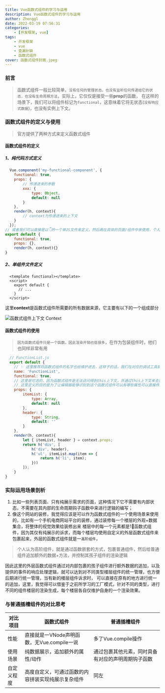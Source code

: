 ```yaml
---
title: Vue函数式组件的学习与运用
description: Vue函数式组件的学习与运用
author: Zhenggl
date: 2022-03-19 07:56:31
categories:
    - [开发框架, vue]
tags:
    - 开发框架
    - vue
    - 查漏补缺
    - 函数式组件
cover: 函数式组件封面.jpeg
---
```


### 前言
> 函数式组件一般比较简单，`没有任何的管理状态，也没有监听任何传递给它的状态，也没有生命周期方法`，实际上，它仅仅是接受一些**prop**的函数，
> 在这样的场景下，我们可以将组件标记为`functional`，这意味着它将无状态(`没有响应式数据`)，也没有实例上下文。

### 函数式组件的定义与使用
> 官方提供了两种方式来定义函数式组件

#### 函数式组件的定义

##### 1、纯代码方式定义
```javascript
  Vue.component('my-functional-component', {
  	functional: true,
  	props: {
  		// 传递进来的参数
  		xxx: {
  			type: Object,
  			default: null
  		}
  	},
  	render(h, context){
  		// context为传递进来的上下文
  	}
  });
// 或者我们可以直接是以👇的一个单JS文件来定义，然后再在具体的页面/组件中来使用，个人一般使用以下的方式来创建自己的一个函数式组件
export default {
	functional: true,
	props: {},
	render(h, context){}
}
```
##### 2、单组件文件定义
```vue
  <template functional></template>
  <script>
    export default {
      // ...
    }
  </script>
```
这里**context**是函数式组件所需要的所有数据来源，它主要有以下的一个组成部分

![函数式组件上下文 Context](Context.png)


#### 函数式组件的使用
> `因为函数式组件只是一个函数，因此渲染开销也低很多`，在作为包装组件时，他们也同样非常有用

```javascript
  // FunctionList.js
  export default {
	// ✨ 这里推荐将函数式组件的名字也给维护进去，这样子的话，我们在对应的调试工具就可以通过名字直接找到对应的已定义的函数式组件了，而不会是展示为匿名的组件
	name: 'FunctionList',
	functional: true,
	// 这里是可选的，因为函数式组件是无法访问得到this上下文，并通过this上下文来去到props属性的
	// 这里定义的目的是为了让编辑器能够识别到这个函数式组件可以有哪些属性可以直接传递
	props: {
		itemList: {
			type: Array,
			default: null
		},
		header: {
			type: String,
			default: ''
		}
	},
	render(h, context){
		let { itemList, header } = context.props;
		return h('div', [
			h('div', header),
			h('ul', itemList.map(item => {
				return h('li', item);
			}))
		]);
	}
}

```

### 实际运用场景剖析
1. 比如一些列表页面、只有纯展示需求的页面，这种情况下它不需要有内部状态，不需要在其内部的生命周期钩子函数中来进行逻辑的编写；
2. 像这个网站的装修，我觉得应该是可以作为函数式组件的一个使用场景来使用的，比如有一个手机电商网站平台的装修，通过装修每一个楼层的外观+数据集合，将整体的视觉效果给装修出来
楼层中的每一个元素都是1⃣️函数式组件，因为其仅有纯展示的诉求，而每个楼层均使用自定义的外层函数式组件来包裹起来，外层的函数式组件就是一`高阶组件`，
> 个人认为高阶组件，就是通过函数嵌套的方式，包裹普通组件，然后给普通组件追加额外的数据+方法，并控制其孩子组件的渲染逻辑

因此这里的外层函数式组件通过对内部包裹的孩子组件进行额外数据的追加，以及提供的事件的响应处理逻辑，就可以达到对不同类型楼层组件的统一管理，也方便后期进行统一管理，当有新的楼层组件诉求时，
可以直接在原有的地方进行统一的追加，这里，我觉得可以借鉴于之前所学习的工厂模式，针对不同的类型，进行不同的组件楼层的渲染生成，每个楼层各自仅维护自身的一个渲染效果。

### 与普通插槽组件的对比思考

| 对比项目 | 函数式组件 | 普通插槽组件 |
|---|---|---|
| 性能 | 直接就是一VNode声明函数，无Vue.compile一说 | 多了Vue.compile操作 |
| 使用场景 | 纯数据展示，追加额外的属性/动作 | 通过包裹其他元素，同时具备有对应的声明周期钩子函数 |
| 自定义程度 | 高度自定义，可通过函数的内容拼装实现纯展示复杂组件 | 同左 |
